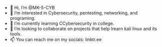 - 👋 Hi, I’m @MK-5-CYB
- 👀 I’m interested in Cybersecurity, pentesting, networking, and programing.
- 🌱 I’m currently learning CCybersecurity in college.
- 💞️ I’m looking to collaborate on projects that help lrearn kali linux and its tools.
- 📫 You can reach me on my socials: linktr.ee

<!---
MK-5-CYB/MK-5-CYB is a ✨ special ✨ repository because its `README.md` (this file) appears on your GitHub profile.
You can click the Preview link to take a look at your changes.
--->
